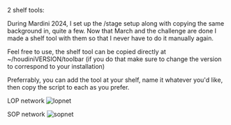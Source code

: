 2 shelf tools: 

During Mardini 2024, I set up the /stage setup along with copying the same background in, quite a few. 
Now that March and the challenge are done I made a shelf tool with them so that I never have to do it manually again.

Feel free to use, the shelf tool can be copied directly at ~/houdiniVERSION/toolbar (if you do that make sure to change the version to correspond to your installation)

Preferrably, you can add the tool at your shelf, name it whatever you'd like, then copy the script to each as you prefer.


LOP network
![lopnet](https://raw.githubusercontent.com/username/projectname/branch/path/to/img.png)

SOP network
![sopnet](https://raw.githubusercontent.com/username/projectname/branch/path/to/img.png)
